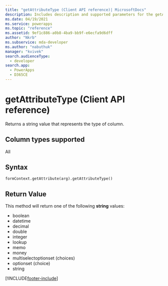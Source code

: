 ```yaml
---
title: "getAttributeType (Client API reference)| MicrosoftDocs"
description: Includes description and supported parameters for the getAttributeType method.
ms.date: 04/19/2021
ms.service: powerapps
ms.topic: "reference"
ms.assetid: 9ef1c886-a0b8-4ba9-bb9f-e6ecfa9d6dff
author: "Nkrb"
ms.subservice: mda-developer
ms.author: "nabuthuk"
manager: "kvivek"
search.audienceType: 
  - developer
search.app: 
  - PowerApps
  - D365CE
---
```

# getAttributeType (Client API reference)



Returns a string value that represents the type of column. 

## Column types supported

All

## Syntax

`formContext.getAttribute(arg).getAttributeType()`

## Return Value

This method will return one of the following **string** values:

- boolean
- datetime
- decimal
- double
- integer
- lookup
- memo
- money
- multiselectoptionset (choices)
- optionset (choice)
- string


[!INCLUDE[footer-include](../../../../../includes/footer-banner.md)]
